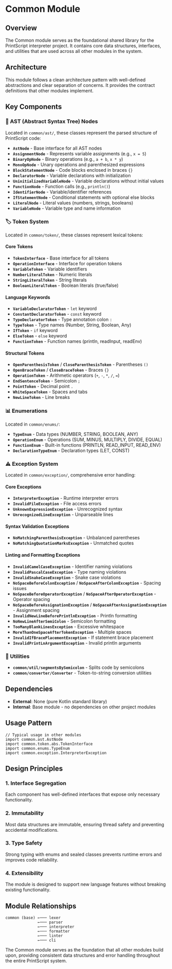 # Common Module

## Overview
The Common module serves as the foundational shared library for the PrintScript interpreter project. It contains core data structures, interfaces, and utilities that are used across all other modules in the system.

## Architecture
This module follows a clean architecture pattern with well-defined abstractions and clear separation of concerns. It provides the contract definitions that other modules implement.

## Key Components

### 📁 AST (Abstract Syntax Tree) Nodes
Located in `common/ast/`, these classes represent the parsed structure of PrintScript code:

- **`AstNode`** - Base interface for all AST nodes
- **`AssignmentNode`** - Represents variable assignments (e.g., `x = 5`)
- **`BinaryOpNode`** - Binary operations (e.g., `a + b`, `x * y`)
- **`MonoOpNode`** - Unary operations and parenthesized expressions
- **`BlockStatementNode`** - Code blocks enclosed in braces `{}`
- **`DeclaratorNode`** - Variable declarations with initialization
- **`UninitializedVariableNode`** - Variable declarations without initial values
- **`FunctionNode`** - Function calls (e.g., `println()`)
- **`IdentifierNode`** - Variable/identifier references
- **`IfStatementNode`** - Conditional statements with optional else blocks
- **`LiteralNode`** - Literal values (numbers, strings, booleans)
- **`VariableNode`** - Variable type and name information

### 🏷️ Token System
Located in `common/token/`, these classes represent lexical tokens:

#### Core Tokens
- **`TokenInterface`** - Base interface for all tokens
- **`OperationInterface`** - Interface for operation tokens
- **`VariableToken`** - Variable identifiers
- **`NumberLiteralToken`** - Numeric literals
- **`StringLiteralToken`** - String literals
- **`BooleanLiteralToken`** - Boolean literals (true/false)

#### Language Keywords
- **`VariableDeclaratorToken`** - `let` keyword
- **`ConstantDeclaratorToken`** - `const` keyword
- **`TypeDeclaratorToken`** - Type annotation colon `:`
- **`TypeToken`** - Type names (Number, String, Boolean, Any)
- **`IfToken`** - `if` keyword
- **`ElseToken`** - `else` keyword
- **`FunctionToken`** - Function names (println, readInput, readEnv)

#### Structural Tokens
- **`OpenParenthesisToken`** / **`CloseParenthesisToken`** - Parentheses `()`
- **`OpenBraceToken`** / **`CloseBraceToken`** - Braces `{}`
- **`OperationToken`** - Arithmetic operators (`+`, `-`, `*`, `/`, `=`)
- **`EndSentenceToken`** - Semicolon `;`
- **`PointToken`** - Decimal point `.`
- **`WhiteSpaceToken`** - Spaces and tabs
- **`NewLineToken`** - Line breaks

### 📊 Enumerations
Located in `common/enums/`:

- **`TypeEnum`** - Data types (NUMBER, STRING, BOOLEAN, ANY)
- **`OperationEnum`** - Operations (SUM, MINUS, MULTIPLY, DIVIDE, EQUAL)
- **`FunctionEnum`** - Built-in functions (PRINTLN, READ_INPUT, READ_ENV)
- **`DeclarationTypeEnum`** - Declaration types (LET, CONST)

### ⚠️ Exception System
Located in `common/exception/`, comprehensive error handling:

#### Core Exceptions
- **`InterpreterException`** - Runtime interpreter errors
- **`InvalidFileException`** - File access errors
- **`UnknownExpressionException`** - Unrecognized syntax
- **`UnrecognizedLineException`** - Unparseable lines

#### Syntax Validation Exceptions
- **`NoMatchingParenthesisException`** - Unbalanced parentheses
- **`NoMatchingQuotationMarksException`** - Unmatched quotes

#### Linting and Formatting Exceptions
- **`InvalidCamelCaseException`** - Identifier naming violations
- **`InvalidPascalCaseException`** - Type naming violations
- **`InvalidSnakeCaseException`** - Snake case violations
- **`NoSpaceBeforeColonException`** / **`NoSpaceAfterColonException`** - Spacing issues
- **`NoSpaceBeforeOperatorException`** / **`NoSpaceAfterOperatorException`** - Operator spacing
- **`NoSpaceBeforeAssignationException`** / **`NoSpaceAfterAssignationException`** - Assignment spacing
- **`InvalidNewLineBeforePrintlnException`** - Println formatting
- **`NoNewLineAfterSemiColon`** - Semicolon formatting
- **`TooManyBlankLinesException`** - Excessive whitespace
- **`MoreThanOneSpaceAfterTokenException`** - Multiple spaces
- **`InvalidIfBracePlacementException`** - If statement brace placement
- **`InvalidPrintLnArgumentException`** - Invalid println arguments

### 🔧 Utilities
- **`common/util/segmentsBySemicolon`** - Splits code by semicolons
- **`common/converter/Converter`** - Token-to-string conversion utilities

## Dependencies
- **External**: None (pure Kotlin standard library)
- **Internal**: Base module - no dependencies on other project modules

## Usage Pattern
```
// Typical usage in other modules
import common.ast.AstNode
import common.token.abs.TokenInterface
import common.enums.TypeEnum
import common.exception.InterpreterException
```

## Design Principles

### 1. **Interface Segregation**
Each component has well-defined interfaces that expose only necessary functionality.

### 2. **Immutability**
Most data structures are immutable, ensuring thread safety and preventing accidental modifications.

### 3. **Type Safety**
Strong typing with enums and sealed classes prevents runtime errors and improves code reliability.

### 4. **Extensibility**
The module is designed to support new language features without breaking existing functionality.

## Module Relationships
```
common (base) ←─── lexer
              ←─── parser
              ←─── interpreter
              ←─── formatter
              ←─── linter
              ←─── cli
```

The Common module serves as the foundation that all other modules build upon, providing consistent data structures and error handling throughout the entire PrintScript system.